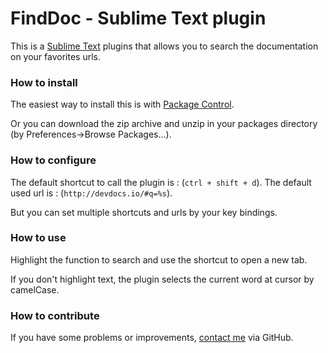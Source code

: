 # FindDoc - Sublime Text plugin
This is a [Sublime Text](http://www.sublimetext.com) plugins that allows you to search the documentation on your favorites urls.

### How to install
The easiest way to install this is with [Package Control](http://wbond.net/sublime\_packages/package\_control).

Or you can download the zip archive and unzip in your packages directory (by Preferences->Browse Packages...).

### How to configure
The default shortcut to call the plugin is : (`ctrl + shift + d`).
The default used url is : (`http://devdocs.io/#q=%s`).

But you can set multiple shortcuts and urls by your key bindings.

### How to use
Highlight the function to search and use the shortcut to open a new tab.

If you don't highlight text, the plugin selects the current word at cursor by camelCase.

### How to contribute
If you have some problems or improvements, [contact me](https://github.com/zckrs/sublime_findDoc/issues) via GitHub.

